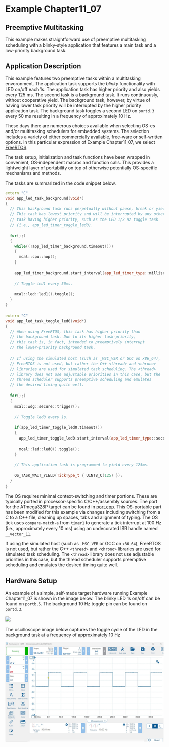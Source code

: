 # Example Chapter11_07
## Preemptive Multitasking

This example makes straightforward use
of preemptive multitasking scheduling with a blinky-style application
that features a main task and a low-priority background task.

## Application Description

This example features two preemptive tasks within a multitasking envoronment.
The application task supports the _blinky_ functionality with LED on/off each 1s.
The application task has higher priority and also yields every $125~\text{ms}$.
The second task is a background task. It runs continuously,
without cooperative yield. The background task, however,
by virtue of having lower task priority will be interrupted
by the higher priority application task. The background task
toggles a second LED on `portd.3` every $50~\text{ms}$
resulting in a frequency of approximately $10~\text{Hz}$.

These days there are numerous choices available when selecting OS-es
and/or multitasking schedulers for embedded systems. The selection
includes a variety of either commercially available, free-ware or self-written options.
In this particular expression of Example Chapter11_07, we select
[FreeRTOS](https://www.freertos.org).

The task setup, initialization and task functions
have been wrapped in convenient, OS-independent macros
and function calls. This provides a lightweight layer
of portability on top of otherwise potentially OS-specific
mechanisms and methods.

The tasks are summarized in the code snippet below.

```cpp
extern "C"
void app_led_task_background(void*)
{
  // This background task runs perpetually without pause, break or yield
  // This task has lowest priority and will be interrupted by any other
  // task having higher priority, such as the LED 1/2 Hz toggle task
  // (i.e., app_led_timer_toggle_led0).

  for(;;)
  {
    while((!app_led_timer_background.timeout()))
    {
      mcal::cpu::nop();
    }

    app_led_timer_background.start_interval(app_led_timer_type::milliseconds(app_led_tick_type { UINT8_C(50) }));

    // Toggle led1 every 50ms.

    mcal::led::led1().toggle();
  }
}

extern "C"
void app_led_task_toggle_led0(void*)
{
  // When using FreeRTOS, this task has higher priority than
  // the background task. Due to its higher task-priority,
  // this task is, in fact, intended to preemptively interrupt
  // the lower-priority background task.

  // If using the simulated host (such as _MSC_VER or GCC on x86_64),
  // FreeRTOS is not used, but rather the C++ <thread> and <chrono>
  // libraries are used for simulated task scheduling. The <thread>
  // library does not use adjustable priorities in this case, but the
  // thread scheduler supports preemptive scheduling and emulates
  // the desired timing quite well.

  for(;;)
  {
    mcal::wdg::secure::trigger();

    // Toggle led0 every 1s.

    if(app_led_timer_toggle_led0.timeout())
    {
      app_led_timer_toggle_led0.start_interval(app_led_timer_type::seconds(app_led_tick_type { UINT8_C(1) }));

      mcal::led::led0().toggle();
    }

    // This application task is programmed to yield every 125ms.

    OS_TASK_WAIT_YIELD(TickType_t { UINT8_C(125) });
  }
}
```

The OS requires minimal context-switching and timer portions.
These are typically ported in processor-specific C/C++/assembly sources.
The port for the ATmega328P target can be found in
[port.cpp](./src/os/FreeRTOS/Source/portable/GCC-ATMega328/port.cpp).
This OS-portable part has been modified for this example
via changes including switching from a C to a C++ file,
cleaning up spaces, tabs and alignment of typing.
The OS tick uses `compare-match-a` from `timer1` to generate
a tick interrupt at $100~\text{Hz}$ (i.e., approximately every $10~\text{ms}$)
using an undecorated ISR handle named `__vector_11`.

If using the simulated host (such as `_MSC_VER` or GCC on `x86_64`),
FreeRTOS is not used, but rather the C++ `<thread>` and `<chrono>` libraries
are used for simulated task scheduling. The `<thread>` library
does not use adjustable priorities in this case, but the thread scheduler
supports preemptive scheduling and emulates the desired timing quite well.

## Hardware Setup

An example of a simple, self-made target hardware running
Example Chapter11_07 is shown in the image below.
The blinky LED 1s on/off can be found on `portb.5`.
The background $10~\text{Hz}$ toggle pin can be found on `portd.3`.

![](./images/board11_07.jpg)

The oscilloscope image below captures the toggle cycle
of the LED in the background task at a frequency
of approximately $10~\text{Hz}$

![](./images/scope11_07.jpg)
